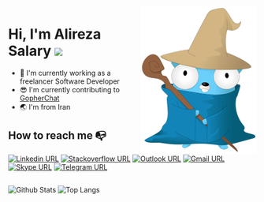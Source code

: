 <img align="right" width="235" src="https://github.com/arsmn/arsmn/blob/main/magician_gopher.png">

# Hi, I'm Alireza Salary <img src="https://media.giphy.com/media/hvRJCLFzcasrR4ia7z/giphy.gif" width="25px">

- 🔭 I'm currently working as a freelancer Software Developer
- 😎 I'm currently contributing to [GopherChat](https://github.com/GopherChat)
- 🌏 I'm from Iran


## How to reach me :mailbox_with_no_mail:

[![Linkedin URL](https://img.shields.io/badge/LinkedIn-0077B5?style=for-the-badge&logo=linkedin&logoColor=white)](https://www.linkedin.com/in/arsmn/)
[![Stackoverflow URL](https://img.shields.io/badge/Stackoverflow-ef8236?style=for-the-badge&logo=stackoverflow&logoColor=white)](https://stackoverflow.com/users/6775534/arsmn)
[![Outlook URL](https://img.shields.io/badge/Outlook-0078D4?style=for-the-badge&logo=microsoft-outlook&logoColor=white)](mailto:alireza.salary@outlook.com)
[![Gmail URL](https://img.shields.io/badge/Gmail-D14836?style=for-the-badge&logo=gmail&logoColor=white)](mailto:arsmn1996@gmail.com)
[![Skype URL](https://img.shields.io/badge/Skype-00AFF0?style=for-the-badge&logo=skype&logoColor=white)](https://join.skype.com/invite/EbwqoZmICMrY)
[![Telegram URL](https://img.shields.io/badge/Telegram-2CA5E0?style=for-the-badge&logo=telegram&logoColor=white)](https://t.me/ar_s_mn/)

##

![Github Stats](https://github-readme-stats.vercel.app/api?username=arsmn&show_icons=true&theme=github_dark&include_all_commits=true&custom_title=GitHub%20Stats)
![Top Langs](https://github-readme-stats.vercel.app/api/top-langs/?username=arsmn&hide=css,html&theme=github_dark&layout=compact)
